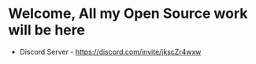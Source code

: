 # Welcome, All my Open Source work will be here
- Discord Server - https://discord.com/invite/jkscZr4wxw 
